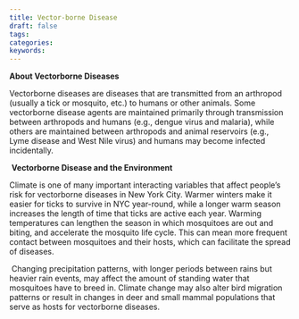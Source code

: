 ```yaml
---
title: Vector-borne Disease
draft: false
tags: 
categories: 
keywords: 
---
```

<p><strong>About Vectorborne Diseases </strong></p>
<p>Vectorborne diseases<strong>&nbsp;</strong>are diseases that are transmitted from an arthropod (usually a tick or mosquito, etc.) to humans or other animals. Some vectorborne disease agents are maintained primarily through transmission between arthropods and humans (e.g., dengue virus and malaria), while others are maintained between arthropods and animal reservoirs (e.g., Lyme disease and West Nile virus) and humans may become infected incidentally.</p>
<p>&nbsp;<strong>Vectorborne Disease and the Environment</strong></p>
<p>Climate is one of many important interacting variables that affect people&rsquo;s risk for vectorborne diseases in New York City. Warmer winters make it easier for ticks to survive in NYC year-round, while a longer warm season increases the length of time that ticks are active each year. Warming temperatures can lengthen the season in which mosquitoes are out and biting, and accelerate the mosquito life cycle. This can mean more frequent contact between mosquitoes and their hosts, which can facilitate the spread of diseases.</p>
<p>&nbsp;Changing precipitation patterns, with longer periods between rains but heavier rain events, may affect the amount of standing water that mosquitoes have to breed in. Climate change may also alter bird migration patterns or result in changes in deer and small mammal populations that serve as hosts for vectorborne diseases.</p>
<p>&nbsp;</p>
